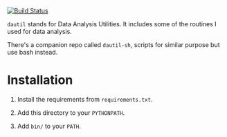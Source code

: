 [![Build Status](https://travis-ci.org/ickc/dautil-py.svg?branch=master)](https://travis-ci.org/ickc/dautil-py)

`dautil` stands for Data Analysis Utilities. It includes some of the routines I used for data analysis.

There's a companion repo called `dautil-sh`, scripts for similar purpose but use bash instead.

# Installation

1. Install the requirements from `requirements.txt`.

2. Add this directory to your `PYTHONPATH`.

3. Add `bin/` to your `PATH`.

